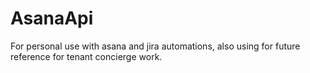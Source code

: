 # AsanaApi
For personal use with asana and jira automations, also using for future reference for tenant concierge work.
